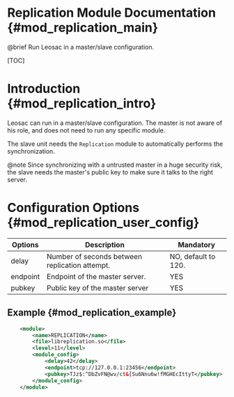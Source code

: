 Replication Module Documentation {#mod_replication_main}
========================================================

@brief Run Leosac in a master/slave configuration.

[TOC]

Introduction {#mod_replication_intro}
=================================

Leosac can run in a master/slave configuration. The master is not aware of his role, and
does not need to run any specific module.

The slave unit needs the `Replication` module to automatically performs the
synchronization.

@note Since synchronizing with a untrusted master in a huge security risk,
the slave needs the master's public key to make sure it talks to the right server.


Configuration Options {#mod_replication_user_config}
====================================================

Options    | Description                                            | Mandatory
-----------|--------------------------------------------------------|-----------
delay      | Number of seconds between replication attempt.         | NO, default to 120.
endpoint   | Endpoint of the master server.                         | YES
pubkey     | Public key of the master server                        | YES

Example {#mod_replication_example}
----------------------------------

~~~~~~~~~~~~~~~~~~~~~~~~~~~~~~~~~~~~~~~~~~~~~~~~~~~.xml
    <module>
        <name>REPLICATION</name>
        <file>libreplication.so</file>
        <level>11</level>
        <module_config>
            <delay>42</delay>
            <endpoint>tcp://127.0.0.1:23456</endpoint>
            <pubkey>TJz$:^DbZvFN@wv/ct&[Su6Nnu6w!fMGHEcIttyT</pubkey>
        </module_config>
    </module>
~~~~~~~~~~~~~~~~~~~~~~~~~~~~~~~~~~~~~~~~~~~~~~~~~~~

